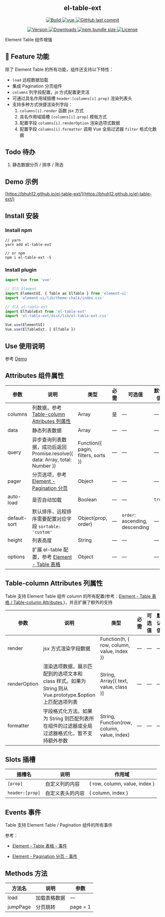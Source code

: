 <h2 align="center">el-table-ext</h2>

<p align="center">
  <a target="_blank" href="https://www.travis-ci.org/bhuh12/el-table-ext">
    <img src="https://www.travis-ci.org/bhuh12/el-table-ext.svg?branch=dev" alt="Build">
  </a>

  <a href="https://github.com/vuejs/vue">
    <img src="https://img.shields.io/badge/vue-2.5.22-brightgreen.svg" alt="vue">
  </a>

  <a target="_blank" href="https://github.com/bhuh12/el-table-ext">
    <img alt="GitHub last commit" src="https://img.shields.io/github/last-commit/bhuh12/el-table-ext.svg">
  </a>
</p>

<p align="center">
  <a target="_blank" href="https://www.npmjs.com/package/el-table-ext">
    <img src="https://img.shields.io/npm/v/el-table-ext.svg" alt="Version">
  </a>

  <a target="_blank" href="https://npmcharts.com/compare/el-table-ext?minimal=true">
    <img src="https://img.shields.io/npm/dm/el-table-ext.svg" alt="Downloads">
  </a>

  <a target="_blank" href="https://www.npmjs.com/package/el-table-ext">
    <img alt="npm bundle size" src="https://img.shields.io/bundlephobia/minzip/el-table-ext.svg?label=gzip:JS">
  </a>
  
  <a target="_blank" href="https://github.com/bhuh12/el-table-ext/blob/dev/LICENSE">
    <img src="https://img.shields.io/npm/l/el-table-ext.svg" alt="License">
  </a>
</p>

Element Table 组件增强

## 📌 Feature 功能

除了 Element Table 的所有功能，组件还支持以下特性：

- `load` 远程数据加载
- 集成 Pagination 分页组件
- `columns` 列字段配置，js 方式配置更灵活
- 可通过具名作用域插槽 `header:[columns[i].prop]` 渲染列表头
- 支持多种方式快捷渲染列字段：
  1. `columns[i].render` 函数 jsx 方式
  2. 具名作用域插槽 `[columns[i].prop]` 模板方式
  3. 配置字段 `columns[i].renderOption` 渲染选项式数据
  4. 配置字段 `columns[i].formatter` 调用 Vue 全局过滤器 `filter` 格式化数据

## Todo 待办

1. 静态数据分页 / 排序 / 筛选

## Demo 示例

[https://bhuh12.github.io/el-table-ext/](https://bhuh12.github.io/el-table-ext/)

## Install 安装

### Install npm
```shell
// yarn
yarn add el-table-ext

// or npm
npm i el-table-ext -S
```

### Install plugin

``` javascript
import Vue from 'vue'

// 引入 Element
import ElementUI, { Table as ElTable } from 'element-ui'
import 'element-ui/lib/theme-chalk/index.css'

// 引入 el-table-ext
import ElTableExt from 'el-table-ext'
import 'el-table-ext/dist/lib/el-table-ext.css'

Vue.use(ElementUI)
Vue.use(ElTableExt, { ElTable })
```


## Use 使用说明

参考 [Demo](./src/App.vue)


## Attributes 组件属性

| 参数 | 说明 | 类型 | 必需 | 可选值 | 默认值 |
|---- |---- |---- |---- |---- |---- |
| columns | 列数据，参考 [Table-column Attributes 列属性](#table-column-attributes-%e5%88%97%e5%b1%9e%e6%80%a7) | Array | 是 | — | — |
| data | 静态列表数据 | Array | — | — | — |
| query | 异步查询列表数据，成功后返回 Promise.resolve({ data: Array, total: Number }) | Function({ pagin, filters, sorts }) | — | — | — |
| pager | 分页选项，参考 [Element - Pagination 分页](https://element.eleme.cn/#/zh-CN/component/pagination) | Object | — | — | — |
| auto-load | 是否自动加载 | Boolean | — | — | `true` |
| default-sort | 默认排序，远程排序需要配置对应字段 `sortable: 'custom'` | Object{prop, order} | — | `order`: ascending, descending | — |
| height | 列表高度 | String | — | — | — |
| options | 扩展 el-table 配置，参考 [Element - Table 表格](https://element.eleme.cn/#/zh-CN/component/table) | Object | — | — | — |


## Table-column Attributes 列属性

Table 支持 Element Table 组件 column 的所有配置(参考：[Element - Table 表格 / Table-column Attributes
](https://element.eleme.cn/#/zh-CN/component/table#table-column-attributes))，并且扩展了额外的支持

| 参数 | 说明 | 类型 | 必需 | 可选值 | 默认值 |
|---- |---- |---- |---- |---- |---- |
| render | jsx 方式渲染字段数据 | Function(h, { row, column, value, index }) | — | — | — |
| renderOption | 渲染选项数据，展示匹配到的选项文本和 class 样式。如果为 String 则从 Vue.prototype.$option 上匹配选项列表 | String, Array[{ text, value, class }] | — | — | — |
| formatter | 字段格式化方法。如果为 String 则匹配列表所在组件的过滤器或全局过滤器格式化，暂不支持额外参数 | String, Function(row, column, value, index) | — | — | — |


## Slots 插槽

| 插槽名 | 说明 | 作用域 |
|---- |---- |---- |
| `[prop]` | 自定义列的内容 | { row, column, value, index } |
| `header:[prop]` | 自定义表头的内容 | { column, index } |


## Events 事件

Table 支持 Element Table / Pagination 组件的所有事件

参考：
- [Element - Table 表格 - 事件](https://element.eleme.cn/#/zh-CN/component/table#table-events)

- [Element - Pagination 分页 - 事件](https://element.eleme.cn/#/zh-CN/component/pagination#events)


## Methods 方法

| 方法名 | 说明	| 参数 |
|---- |---- |---- |
| load | 加载表格数据 | — |
| jumpPage | 分页跳转 | page = 1 |
